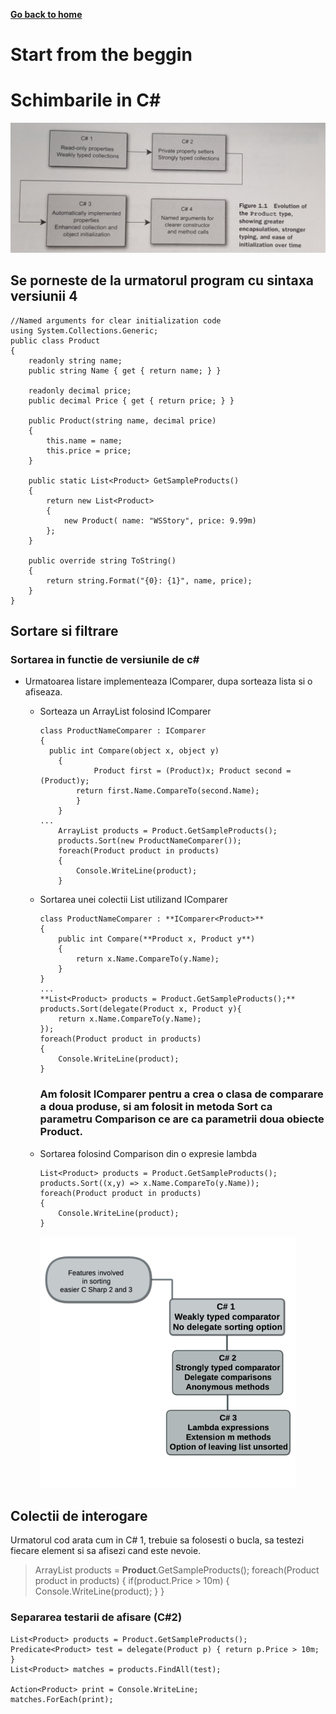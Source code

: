 **[Go back to home](https://bogdanalin92.github.io/)**

# Start from the beggin

# Schimbarile in C#
![graph1](/20181026_105852.jpg)
## Se porneste de la urmatorul program cu sintaxa versiunii 4
```
//Named arguments for clear initialization code
using System.Collections.Generic;
public class Product
{
	readonly string name;
	public string Name { get { return name; } }
	
	readonly decimal price;
	public decimal Price { get { return price; } }
	
	public Product(string name, decimal price)
	{
		this.name = name;
		this.price = price;
	}
	
	public static List<Product> GetSampleProducts()
	{
		return new List<Product>
		{
			new Product( name: "WSStory", price: 9.99m)
		};
	}
	
	public override string ToString()
	{
		return string.Format("{0}: {1}", name, price);
	}
}

```


## Sortare si filtrare
### Sortarea in functie de versiunile de c#

* Urmatoarea listare implementeaza IComparer, dupa sorteaza lista si o afiseaza.
  * Sorteaza un ArrayList folosind IComparer
    ```
    class ProductNameComparer : IComparer
    { 
      public int Compare(object x, object y)
    	{
				Product first = (Product)x; Product second = (Product)y;
    		return first.Name.CompareTo(second.Name); 
			}
		}
    ...
		ArrayList products = Product.GetSampleProducts();
		products.Sort(new ProductNameComparer());
		foreach(Product product in products)
		{
			Console.WriteLine(product);
		}
    ```
  * Sortarea unei colectii List<Product> utilizand IComparer<Product>
	```
	class ProductNameComparer : **IComparer<Product>**
	{
		public int Compare(**Product x, Product y**)
		{
			return x.Name.CompareTo(y.Name);
		}
	}
	...
	**List<Product> products = Product.GetSampleProducts();**
	products.Sort(delegate(Product x, Product y){
		return x.Name.CompareTo(y.Name);
	});
	foreach(Product product in products)
	{
		Console.WriteLine(product);
	}
	```
	### Am folosit IComparer<Product> pentru a crea o clasa de comparare a doua produse, si am folosit in metoda Sort ca parametru Comparison<Product> ce are ca parametrii doua obiecte Product.
	
  * Sortarea folosind Comparison<Product> din o expresie lambda
	```
	List<Product> products = Product.GetSampleProducts();
	products.Sort((x,y) => x.Name.CompareTo(y.Name));
	foreach(Product product in products)
	{
		Console.WriteLine(product);
	}
	```
	![graph2](/images/C1_12pg.png) 

## Colectii de interogare

Urmatorul cod arata cum in C# 1, trebuie sa folosesti o bucla, sa testezi fiecare element si sa afisezi cand este nevoie.


> ArrayList products = **Product**.GetSampleProducts();
> foreach(Product product in products) {
> 	if(product.Price > 10m)
>	{ Console.WriteLine(product); }
> }

### Separarea testarii de afisare (C#2)
```
List<Product> products = Product.GetSampleProducts();
Predicate<Product> test = delegate(Product p) { return p.Price > 10m; }
List<Product> matches = products.FindAll(test);

Action<Product> print = Console.WriteLine;
matches.ForEach(print);
```
